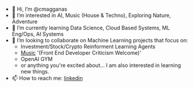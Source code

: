 - 👋 Hi, I’m @cmagganas
- 👀 I’m interested in AI, Music (House & Techno), Exploring Nature, Adventure
- 🌱 I’m currently learning Data Science, Cloud Based Systems, ML Eng/Ops, AI Systems
- 💞️ I’m looking to collaborate on Machine Learning projects that focus on:
  -  Investment/Stock/Crypto Reinforment Learning Agents
  -  [Music](https://www.christos.app/spotify/) '(Front End Developer Criticism Welcome)'
  -  OpenAI GYM
  -  or anything you're excited about... I am also interested in learning new things.
- 📫 How to reach me: [linkedin](https://www.linkedin.com/in/christos-magganas/)

<!---
cmagganas/cmagganas is a ✨ special ✨ repository because its `README.md` (this file) appears on your GitHub profile.
You can click the Preview link to take a look at your changes.
--->
